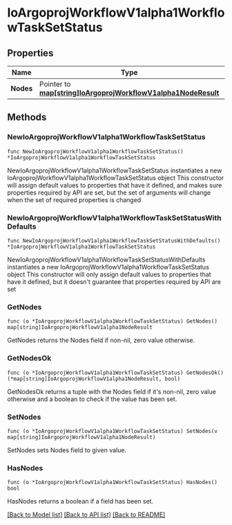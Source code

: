 # IoArgoprojWorkflowV1alpha1WorkflowTaskSetStatus

## Properties

Name | Type | Description | Notes
------------ | ------------- | ------------- | -------------
**Nodes** | Pointer to [**map[string]IoArgoprojWorkflowV1alpha1NodeResult**](IoArgoprojWorkflowV1alpha1NodeResult.md) |  | [optional] 

## Methods

### NewIoArgoprojWorkflowV1alpha1WorkflowTaskSetStatus

`func NewIoArgoprojWorkflowV1alpha1WorkflowTaskSetStatus() *IoArgoprojWorkflowV1alpha1WorkflowTaskSetStatus`

NewIoArgoprojWorkflowV1alpha1WorkflowTaskSetStatus instantiates a new IoArgoprojWorkflowV1alpha1WorkflowTaskSetStatus object
This constructor will assign default values to properties that have it defined,
and makes sure properties required by API are set, but the set of arguments
will change when the set of required properties is changed

### NewIoArgoprojWorkflowV1alpha1WorkflowTaskSetStatusWithDefaults

`func NewIoArgoprojWorkflowV1alpha1WorkflowTaskSetStatusWithDefaults() *IoArgoprojWorkflowV1alpha1WorkflowTaskSetStatus`

NewIoArgoprojWorkflowV1alpha1WorkflowTaskSetStatusWithDefaults instantiates a new IoArgoprojWorkflowV1alpha1WorkflowTaskSetStatus object
This constructor will only assign default values to properties that have it defined,
but it doesn't guarantee that properties required by API are set

### GetNodes

`func (o *IoArgoprojWorkflowV1alpha1WorkflowTaskSetStatus) GetNodes() map[string]IoArgoprojWorkflowV1alpha1NodeResult`

GetNodes returns the Nodes field if non-nil, zero value otherwise.

### GetNodesOk

`func (o *IoArgoprojWorkflowV1alpha1WorkflowTaskSetStatus) GetNodesOk() (*map[string]IoArgoprojWorkflowV1alpha1NodeResult, bool)`

GetNodesOk returns a tuple with the Nodes field if it's non-nil, zero value otherwise
and a boolean to check if the value has been set.

### SetNodes

`func (o *IoArgoprojWorkflowV1alpha1WorkflowTaskSetStatus) SetNodes(v map[string]IoArgoprojWorkflowV1alpha1NodeResult)`

SetNodes sets Nodes field to given value.

### HasNodes

`func (o *IoArgoprojWorkflowV1alpha1WorkflowTaskSetStatus) HasNodes() bool`

HasNodes returns a boolean if a field has been set.


[[Back to Model list]](../README.md#documentation-for-models) [[Back to API list]](../README.md#documentation-for-api-endpoints) [[Back to README]](../README.md)



